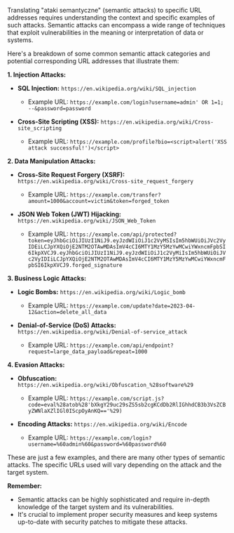 Translating "ataki semantyczne" (semantic attacks) to specific URL addresses requires understanding the context and specific examples of such attacks. Semantic attacks can encompass a wide range of techniques that exploit vulnerabilities in the meaning or interpretation of data or systems.

Here's a breakdown of some common semantic attack categories and potential corresponding URL addresses that illustrate them:

**1. Injection Attacks:**

- **SQL Injection:** `https://en.wikipedia.org/wiki/SQL_injection`
   - Example URL: `https://example.com/login?username=admin' OR 1=1; --&password=password`

- **Cross-Site Scripting (XSS):** `https://en.wikipedia.org/wiki/Cross-site_scripting`
   - Example URL: `https://example.com/profile?bio=<script>alert('XSS attack successful!')</script>`

**2. Data Manipulation Attacks:**

- **Cross-Site Request Forgery (XSRF):** `https://en.wikipedia.org/wiki/Cross-site_request_forgery`
   - Example URL: `https://example.com/transfer?amount=1000&account=victim&token=forged_token`

- **JSON Web Token (JWT) Hijacking:** `https://en.wikipedia.org/wiki/JSON_Web_Token`
   - Example URL: `https://example.com/api/protected?token=eyJhbGciOiJIUzI1NiJ9.eyJzdWIiOiJ1c2VyMSIsIm5hbWUiOiJVc2VyIDEiLCJpYXQiOjE2NTM2OTAwMDAsImV4cCI6MTY1MzY5MzYwMCwiYWxncmFpbSI6IkpXVCJ9.eyJhbGciOiJIUzI1NiJ9.eyJzdWIiOiJ1c2VyMiIsIm5hbWUiOiJVc2VyIDIiLCJpYXQiOjE2NTM2OTAwMDAsImV4cCI6MTY1MzY5MzYwMCwiYWxncmFpbSI6IkpXVCJ9.forged_signature`

**3. Business Logic Attacks:**

- **Logic Bombs:** `https://en.wikipedia.org/wiki/Logic_bomb`
   - Example URL: `https://example.com/update?date=2023-04-12&action=delete_all_data`

- **Denial-of-Service (DoS) Attacks:** `https://en.wikipedia.org/wiki/Denial-of-service_attack`
   - Example URL: `https://example.com/api/endpoint?request=large_data_payload&repeat=1000`

**4. Evasion Attacks:**

- **Obfuscation:** `https://en.wikipedia.org/wiki/Obfuscation_%28software%29`
   - Example URL: `https://example.com/script.js?code=eval%28atob%28'bXkgY29uc29sZS5sb2cgKCdDb2RlIGhhdCB3b3VsZCByZWNlaXZlIGl0IScpOyAnKQ=='%29)`

- **Encoding Attacks:** `https://en.wikipedia.org/wiki/Encode`
   - Example URL: `https://example.com/login?username=%60admin%60&password=%60password%60`

These are just a few examples, and there are many other types of semantic attacks. The specific URLs used will vary depending on the attack and the target system.

**Remember:**

- Semantic attacks can be highly sophisticated and require in-depth knowledge of the target system and its vulnerabilities.
- It's crucial to implement proper security measures and keep systems up-to-date with security patches to mitigate these attacks.
